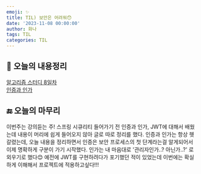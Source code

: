 ```yaml
---
emoji: ✨
title: TIL) 보안은 어려워😯
date: '2023-11-08 00:00:00'
author: 화나
tags: TIL
categories: TIL
---
```


## 📝 오늘의 내용정리

[알고리즘 스터디 8일차](https://github.com/StudySpringAlgorithm/Study_Algorithm_TeamSpring/blob/main/Kim/day8/day8.md)<br>
[인증과 인가](https://hwana.github.io/security/authentication-authorization/)

## 🔚 오늘의 마무리
이번주는 강의듣는 주! 스프링 시큐리티 들어가기 전 인증과 인가, JWT에 대해서 배웠는데 내용이 머리에 쉽게 들어오지 않아 글로 따로 정리를 했다.
인증과 인가는 항상 헷갈렸는데, 오늘 내용을 정리하면서 인증은 보안 프로세스의 첫 단계라는걸 알게되어서 이제 명확하게 구분이 가기 시작했다.
인가는 내 마음대로 '관리자인가..? 아닌가..?' 로 외우기로 했다😊 예전에 JWT를 구현하려다가 포기했던 적이 있었는데 이번에는 확실하게 이해해서 프로젝트에 적용하고싶다!!!


```toc

```